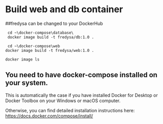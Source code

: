 # Build web and db container

##fredysa can be changed to your DockerHub

```
 cd ~\docker-compose\database\
 docker image build -t fredysa/db:1.0 .

 cd ~\docker-compose\web
docker image build -t fredysa/web:1.0 .

docker image ls

```
## You need to have **docker-compose** installed on your system. 

This is automatically the case if you have installed Docker for Desktop or Docker Toolbox on your Windows or macOS computer. 

Otherwise, you can find detailed installation instructions here: https://docs.docker.com/compose/install/
